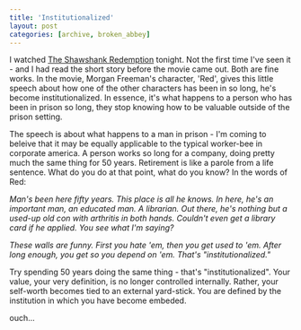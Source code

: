 ```yaml
---
title: 'Institutionalized'
layout: post
categories: [archive, broken_abbey]
---
```

I watched [The Shawshank Redemption](http://imdb.com/title/tt0111161/)
tonight. Not the first time I've seen it - and I had read the short
story before the movie came out. Both are fine works. In the movie,
Morgan Freeman's character, 'Red', gives this little speech about how
one of the other characters has been in so long, he's become
institutionalized. In essence, it's what happens to a person who has
been in prison so long, they stop knowing how to be valuable outside of
the prison setting.

The speech is about what happens to a man in prison - I'm coming to
beleive that it may be equally applicable to the typical worker-bee in
corporate america. A person works so long for a company, doing pretty
much the same thing for 50 years. Retirement is like a parole from a
life sentence. What do you do at that point, what do you know? In the
words of Red:

*Man's been here fifty years. This place is all he knows. In here, he's
an important man, an educated man. A librarian. Out there, he's nothing
but a used-up old con with arthritis in both hands. Couldn't even get a
library card if he applied. You see what I'm saying?*

*These walls are funny. First you hate 'em, then you get used to 'em.
After long enough, you get so you depend on 'em. That's
"institutionalized."*

Try spending 50 years doing the same thing - that's "institutionalized".
Your value, your very definition, is no longer controlled internally.
Rather, your self-worth becomes tied to an external yard-stick. You are
defined by the institution in which you have become embeded.

ouch...